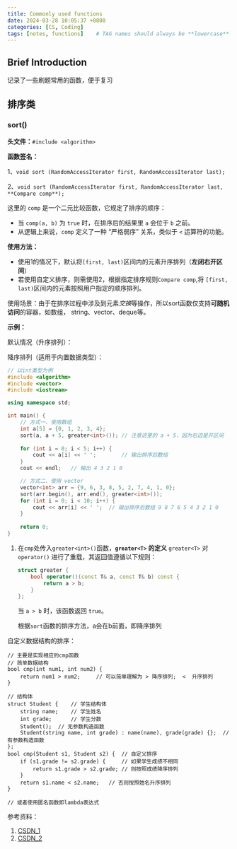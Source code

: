 ```yaml
---
title: Commonly used functions
date: 2024-03-28 10:05:37 +0800
categories: [CS, Coding]
tags: [notes, functions]    # TAG names should always be **lowercase**
---
```


## Brief Introduction

记录了一些刷题常用的函数，便于复习

## 排序类

### sort()

**头文件：**`#include <algorithm>`

**函数签名：**

1、`void sort (RandomAccessIterator first, RandomAccessIterator last);`

2、`void sort (RandomAccessIterator first, RandomAccessIterator last, **Compare comp**);`

这里的 `comp` 是一个二元比较函数，它规定了排序的顺序：

- 当 `comp(a, b)` 为 `true` 时，在排序后的结果里 `a` 会位于 `b` 之前。
- 从逻辑上来说，`comp` 定义了一种 “严格弱序” 关系，类似于 `<` 运算符的功能。

**使用方法：**

* 使用1的情况下，默认将`[first, last)`区间内的元素升序排列（**左闭右开区间**）
* 若使用自定义排序，则需使用2，根据指定排序规则`Compare comp`,将 `[first, last)`区间内的元素按照用户指定的顺序排列。

使用场景：由于在排序过程中涉及到元素*交换*等操作，所以sort函数仅支持**可随机访问**的容器，如数组， string、vector、deque等。

**示例：**

默认情况（升序排列）：

降序排列（适用于内置数据类型）：

``` c++
// 以int类型为例
#include <algorithm>
#include <vector>
#include <iostream>

using namespace std;

int main() {
	// 方式一、使用数组
	int a[5] = {0, 1, 2, 3, 4};
	sort(a, a + 5, greater<int>());	// 注意这里的 a + 5，因为右边是开区间
	
	for (int i = 0; i < 5; i++) {
		cout << a[i] << ' ';		// 输出排序后数组
	}
    cout << endl;	// 输出 4 3 2 1 0 

    // 方式二、使用 vector
    vector<int> arr = {9, 6, 3, 8, 5, 2, 7, 4, 1, 0};
    sort(arr.begin(), arr.end(), greater<int>()); 
    for (int i = 0; i < 10; i++) {
    	cout << arr[i] << ' ';	// 输出排序后数组 9 8 7 6 5 4 3 2 1 0 
	}
	
    return 0;
}
```

1. 在`cmp`处传入`greater<int>()`函数，**`greater<T>` 的定义**
   `greater<T>` 对 `operator()` 进行了重载，其返回值遵循以下规则：

   ```c++
   struct greater {
       bool operator()(const T& a, const T& b) const {
           return a > b;
       }
   };
   ```

   当 `a > b` 时，该函数返回 `true`。

   根据`sort`函数的排序方法，a会在b前面，即降序排列

自定义数据结构的排序：

``` 
// 主要是实现相应的cmp函数
// 简单数据结构
bool cmp(int num1, int num2) {
    return num1 > num2;     // 可以简单理解为 > 降序排列;  <  升序排列
}

// 结构体
struct Student {    // 学生结构体
    string name;    // 学生姓名
    int grade;      // 学生分数
    Student();  // 无参数构造函数
    Student(string name, int grade) : name(name), grade(grade) {};  // 有参数构造函数
};
bool cmp(Student s1, Student s2) {  // 自定义排序
    if (s1.grade != s2.grade) {     // 如果学生成绩不相同
        return s1.grade > s2.grade; // 则按照成绩降序排列
    }
    return s1.name < s2.name;   // 否则按照姓名升序排列
}

// 或者使用匿名函数即lambda表达式
```



参考资料：

1. [CSDN_1](https://blog.csdn.net/VariatioZbw/article/details/125155432)
2. [CSDN_2](https://blog.csdn.net/qq_41575507/article/details/105936466)